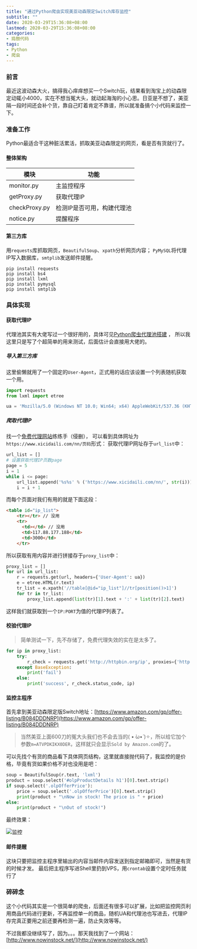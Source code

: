 ```yaml
---
title: "通过Python爬虫实现美亚动森限定Switch库存监控"
subtitle: ""
date: 2020-03-29T15:36:08+08:00
lastmod: 2020-03-29T15:36:08+08:00
categories:
- 捣鼓代码
tags:
- Python
- 爬虫
---
```



### 前言

最近这波动森大火，搞得我心痒痒想买一个Switch玩，结果看到淘宝上的动森限定动辄小4000，实在不想当冤大头，就动起海淘的小心思。日亚是不想了，美亚隔一段时间还会补个货，靠自己盯着肯定不靠谱，所以就准备搞个小代码来监控一下。


### 准备工作

Python最适合干这种脏活累活，抓取美亚动森限定的网页，看是否有货就行了。


#### 整体架构

| 模块          | 功能                       |
| ------------- | -------------------------- |
| monitor.py    | 主监控程序                 |
| getProxy.py   | 获取代理IP                 |
| checkProxy.py | 检测IP是否可用，构建代理池 |
| notice.py     | 提醒程序                   |


#### 第三方库

用`requests`库抓取网页，`BeautifulSoup`、`xpath`分析网页内容；
`PyMySQL`将代理IP写入数据库，`smtplib`发送邮件提醒。

```
pip install requests
pip install bs4
pip install lxml
pip install pymysql
pip install smtplib
```


### 具体实现

#### 获取代理IP

代理池其实有大佬写过一个很好用的，具体可见[Python爬虫代理池搭建](https://blog.csdn.net/pengjunlee/article/details/90174453) ，
所以我这里只是写了个超简单的用来测试，后面估计会直接用大佬的。


##### 导入第三方库

这里偷懒就用了一个固定的`User-Agent`，正式用的话应该设置一个列表随机获取一个用。

```python
import requests
from lxml import etree

ua = 'Mozilla/5.0 (Windows NT 10.0; Win64; x64) AppleWebKit/537.36 (KHTML, like Gecko) Chrome/81.0.4044.69 Safari/537.36 Edg/81.0.416.34'
```


##### 爬取代理IP

找一个[免费代理网站](https://www.xicidaili.com/)练练手（侵删），
可以看到具体网址为`https://www.xicidaili.com/nn/页码`形式：
获取代理IP网址存于`url_list`中：

```python
url_list = []
# 设置获取代理IP页数page
page = 5
i = 1
while i <= page:
    url_list.append('%s%s' % ('https://www.xicidaili.com/nn/', str(i)))
    i = i + 1
```

而每个页面对我们有用的就是下面这段：

```html
<table id="ip_list">
	<tr></tr> // 没用
    <tr>
      <td></td> // 没用
      <td>117.88.177.188</td>
      <td>3000</td>
    </tr>
```

所以获取有用内容并进行拼接存于`proxy_list`中：

```python
proxy_list = []
for url in url_list:
    r = requests.get(url, headers={'User-Agent': ua})
    e = etree.HTML(r.text)
    tr_list = e.xpath('//table[@id="ip_list"]//tr[position()>1]')
    for tr in tr_list:
        proxy_list.append(list(tr)[1].text + ':' + list(tr)[2].text)
```

这样我们就获取到一个`IP:PORT`为值的代理IP列表了。


#### 校验代理IP

> 简单测试一下，先不存储了，免费代理失效的实在是太多了。

```python
for ip in proxy_list:
    try:
        r_check = requests.get('http://httpbin.org/ip', proxies={'http': 'http://' + ip}, timeout=3)
    except BaseException:
        print('fail')
    else:
        print('success', r_check.status_code, ip)
```


#### 监控主程序

首先拿到美亚动森限定版Switch地址：[https://www.amazon.com/gp/offer-listing/B084DDDNRP](https://www.amazon.com/gp/offer-listing/B084DDDNRP)

> 当然美亚上面600刀的冤大头我们也不会去当的( • ̀ω•́ )✧，所以给它加个参数`m=ATVPDKIKX0DER`，这样就只会显示`Sold by Amazon.com`的了。

可以先找个有货的商品看下具体网页结构，这里就直接抛代码了，我监控的是价格，毕竟有货如果价格不对也没用是吧：

```python
soup = BeautifulSoup(r.text, 'lxml')
product = soup.select('#olpProductDetails h1')[0].text.strip()
if soup.select('.olpOfferPrice'):
    price = soup.select('.olpOfferPrice')[0].text.strip()
    print(product + "\nNow in stock! The price is " + price)
else:
    print(product + "\nOut of stock!")
```

最终效果：

![监控](/images/2020/0329/monitor.png 'monitor')


#### 邮件提醒

这块只要把监控主程序里输出的内容当邮件内容发送到指定邮箱即可，当然是有货的时候才发。
最后把主程序写进Shell里扔到VPS，用`crontab`设置个定时任务就行了


### 碎碎念

这个小代码其实是一个很简单的爬虫，后面还有很多可以扩展，比如把监控网页利用商品代码进行更新，不再监控单一的商品，随机UA和代理池也写进去，代理IP存完真正要用之前还要再检测一遍，防止失效等等。

不过我都没继续写了，因为。。。那天我找到了一个网站：[http://www.nowinstock.net/](http://www.nowinstock.net/)

